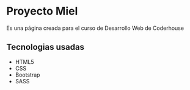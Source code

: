 <h1>Proyecto Miel</h1>
<p>Es una página creada para el curso de Desarrollo Web de Coderhouse</p>

<h2>Tecnologias usadas</h2>
<ul>
<li>HTML5</li>
<li>CSS</li>
<li>Bootstrap</li>
<li>SASS</li>
</ul>
